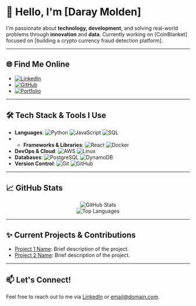 # 👋 Hello, I'm [Daray Molden] 

I'm passionate about **technology, development**, and solving real-world problems through **innovation** and **data**. Currently working on [CoinBlanket] focused on [building a crypto currency fraud detection platform].

---

## 🌐 Find Me Online

- [![LinkedIn]([https://img.shields.io/badge/LinkedIn-%230077B5.svg?style=flat-square&logo=linkedin&logoColor=white)](https://www.linkedin.com/in/daraymolden/) 
- [![GitHub](https://img.shields.io/badge/GitHub-%23121011.svg?style=flat-square&logo=github&logoColor=white)](https://github.com/daray-dev.com)
- [![Portfolio](https://img.shields.io/badge/Portfolio-%23FF5722.svg?style=flat-square&logo=Firefox-Browser&logoColor=white)]((https://Daray-dev.github.io))

---

## 🛠 Tech Stack & Tools I Use

- **Languages**: ![Python](https://img.shields.io/badge/Python-%2314354C.svg?style=flat-square&logo=python&logoColor=white) ![JavaScript](https://img.shields.io/badge/JavaScript-%23323330.svg?style=flat-square&logo=javascript&logoColor=%23F7DF1E) ![SQL](https://img.shields.io/badge/SQL-%2300f.svg?style=flat-square&logo=sqlite&logoColor=white)
- - **Frameworks & Libraries**: ![React](https://img.shields.io/badge/React-%2320232a.svg?style=flat-square&logo=react&logoColor=%2361DAFB) ![Docker](https://img.shields.io/badge/Docker-%230db7ed.svg?style=flat-square&logo=docker&logoColor=white)
- **DevOps & Cloud**: ![AWS](https://img.shields.io/badge/AWS-%23232F3E.svg?style=flat-square&logo=amazon-aws&logoColor=white) ![Linux](https://img.shields.io/badge/Linux-%23FCC624.svg?style=flat-square&logo=linux&logoColor=black) 
- **Databases**: ![PostgreSQL](https://img.shields.io/badge/PostgreSQL-%23316192.svg?style=flat-square&logo=postgresql&logoColor=white) ![DynamoDB](https://img.shields.io/badge/Amazon-DynamoDB-%2323CC45.svg?style=flat-square&logo=amazondynamodb&logoColor=white)
- **Version Control**: ![Git](https://img.shields.io/badge/Git-%23F05033.svg?style=flat-square&logo=git&logoColor=white) ![GitHub](https://img.shields.io/badge/GitHub-%23121011.svg?style=flat-square&logo=github&logoColor=white)

---

## 📈 GitHub Stats

<p align="center">
  <img src="https://github-readme-stats.vercel.app/api?username=Daray-dev&show_icons=true&theme=tokyonight" alt="GitHub Stats" />
  <br/>
  <img src="https://github-readme-stats.vercel.app/api/top-langs/?username=Daray-dev&layout=compact&theme=tokyonight" alt="Top Languages" />
</p>

---

## ✨ Current Projects & Contributions

- [Project 1 Name](https://github.com/Daray-dev/project1): Brief description of the project.
- [Project 2 Name](https://github.com/Daray-dev/project2): Brief description of the project.

---

## 📫 Let's Connect!

Feel free to reach out to me via [LinkedIn](https://www.linkedin.com/in/daraymolden/) or [email@domain.com](raymaws1@gmail.com).
